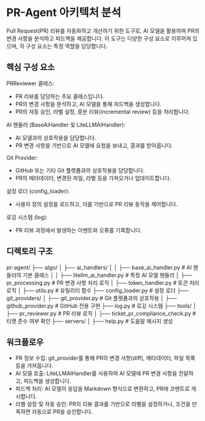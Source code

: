 # PR-Agent 아키텍처 분석
Pull Request(PR) 리뷰를 자동화하고 개선하기 위한 도구로, AI 모델을 활용하여 PR의 변경 사항을 분석하고 피드백을 제공합니다. 이 도구는 다양한 구성 요소로 이루어져 있으며, 각 구성 요소는 특정 역할을 담당합니다.

## 핵심 구성 요소
PRReviewer 클래스:
- PR 리뷰를 담당하는 주요 클래스입니다.
- PR의 변경 사항을 분석하고, AI 모델을 통해 피드백을 생성합니다.
- PR의 자동 승인, 라벨 설정, 증분 리뷰(incremental review) 등을 처리합니다.

AI 핸들러 (BaseAiHandler 및 LiteLLMAIHandler):
- AI 모델과의 상호작용을 담당합니다.
- PR 변경 사항을 기반으로 AI 모델에 요청을 보내고, 결과를 받아옵니다.

Git Provider:
- GitHub 또는 기타 Git 플랫폼과의 상호작용을 담당합니다.
- PR의 메타데이터, 변경된 파일, 라벨 등을 가져오거나 업데이트합니다.

설정 로더 (config_loader):
- 사용자 정의 설정을 로드하고, 이를 기반으로 PR 리뷰 동작을 제어합니다.

로깅 시스템 (log):
- PR 리뷰 과정에서 발생하는 이벤트와 오류를 기록합니다.

## 디렉토리 구조
pr-agent/
├── algo/
│   ├── ai_handlers/
│   │   ├── base_ai_handler.py  # AI 핸들러의 기본 클래스
│   │   ├── litellm_ai_handler.py  # 특정 AI 모델 핸들러
│   ├── pr_processing.py  # PR 변경 사항 처리 로직
│   ├── token_handler.py  # 토큰 처리 로직
│   ├── utils.py  # 유틸리티 함수
├── config_loader.py  # 설정 로더
├── git_providers/
│   ├── git_provider.py  # Git 플랫폼과의 상호작용
│   ├── github_provider.py  # GitHub 전용 구현
├── log.py  # 로깅 시스템
├── tools/
│   ├── pr_reviewer.py  # PR 리뷰 로직
│   ├── ticket_pr_compliance_check.py  # 티켓 준수 여부 확인
├── servers/
│   ├── help.py  # 도움말 메시지 생성

## 워크플로우
- PR 정보 수집: git_provider를 통해 PR의 변경 사항(diff), 메타데이터, 파일 목록 등을 가져옵니다.
- AI 모델 호출: LiteLLMAIHandler를 사용하여 AI 모델에 PR 변경 사항을 전달하고, 피드백을 생성합니다.
- 피드백 처리: AI 모델의 응답을 Markdown 형식으로 변환하고, PR에 코멘트로 게시합니다.
- 라벨 설정 및 자동 승인: PR의 리뷰 결과를 기반으로 라벨을 설정하거나, 조건을 만족하면 자동으로 PR을 승인합니다.
